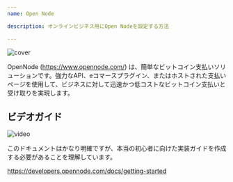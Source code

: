 ```yaml
---
name: Open Node

description: オンラインビジネス用にOpen Nodeを設定する方法

---
```


![cover](assets/cover.webp)

OpenNode (https://www.opennode.com/) は、簡単なビットコイン支払いソリューションです。強力なAPI、eコマースプラグイン、またはホストされた支払いページを使用して、ビジネスに対して迅速かつ低コストなビットコイン支払いと受け取りを実現します。

## ビデオガイド

![video](https://youtu.be/sKk1Crk8QPc)

このドキュメントはかなり明確ですが、本当の初心者に向けた実装ガイドを作成する必要があることを理解しています。

https://developers.opennode.com/docs/getting-started

